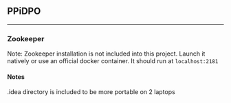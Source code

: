 ## PPiDPO

---

### Zookeeper
Note: Zookeeper installation is not included into this project. Launch it natively or use an official docker container.
It should run at `localhost:2181`


#### Notes
.idea directory is included to be more portable on 2 laptops

